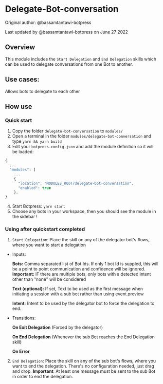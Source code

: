 # Delegate-Bot-conversation
Original author: @bassamtantawi-botpress 

Last updated by @bassamtantawi-botpress on June 27 2022

## Overview

This module includes the `Start Delegation` and `End Delegation` skills which can be used to delegate conversations from one Bot to another.

## Use cases:
Allows bots to delegate to each other

## How use

### Quick start
1. Copy the folder `delegate-bot-conversation` to `modules/`
2. Open a terminal in the folder `modules/delegate-bot-conversation` and type `yarn && yarn build`
3. Edit your `botpress.config.json` and add the module definition so it will be loaded:

```js
{
  ...
  "modules": [
    ...
    {
      "location": "MODULES_ROOT/delegate-bot-conversation",
      "enabled": true
    },
}
```

4. Start Botpress: `yarn start`
5. Choose any bots in your workspace, then you should see the module in the sidebar !

### Using after quickstart completed

1. `Start Delegation`: Place the skill on any of the delegator bot's flows, where you want to start a delegation

- Inputs:

  **Bots:** Comma separated list of Bot Ids. If only 1 bot Id is suppled, this will be a point to point communication and confidence will be ignored.
  **Important:** IF there are multiple bots, only bots with a detected intent other than "none" will be considered

  **Text (optional):** If set, Text to be used as the first message when initiating a session with a sub bot rather than using event.preview

  **Intent:** Intent to be used by the delegator bot to force the delegation to end.

- Transitions:

  **On Exit Delegation** (Forced by the delegator)

  **On End Delegation** (Whenever the sub Bot reaches the End Delegation skill)

  **On Error**

2. `End Delegation`: Place the skill on any of the sub bot's flows, where you want to end the delegation. There's no configuration needed, just drag and drop.
   **Important**: At least one message must be sent to the sub Bot in order to end the delegation.
